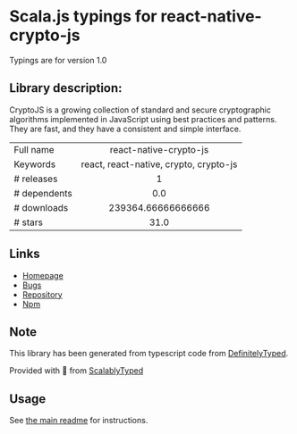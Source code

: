 
# Scala.js typings for react-native-crypto-js

Typings are for version 1.0

## Library description:
CryptoJS is a growing collection of standard and secure cryptographic algorithms implemented in JavaScript using best practices and patterns. They are fast, and they have a consistent and simple interface.

|                    |                 |
| ------------------ | :-------------: |
| Full name          | react-native-crypto-js |
| Keywords           | react, react-native, crypto, crypto-js |
| # releases         | 1 |
| # dependents       | 0.0 |
| # downloads        | 239364.66666666666 |
| # stars            | 31.0 |

## Links
- [Homepage](https://github.com/imchintan/react-native-crypto-js#readme)
- [Bugs](https://github.com/imchintan/react-native-crypto-js/issues)
- [Repository](https://github.com/imchintan/react-native-crypto-js)
- [Npm](https://www.npmjs.com/package/react-native-crypto-js)
    


## Note
This library has been generated from typescript code from [DefinitelyTyped](https://definitelytyped.org).

Provided with :purple_heart: from [ScalablyTyped](https://github.com/oyvindberg/ScalablyTyped)

## Usage
See [the main readme](../../readme.md) for instructions.


